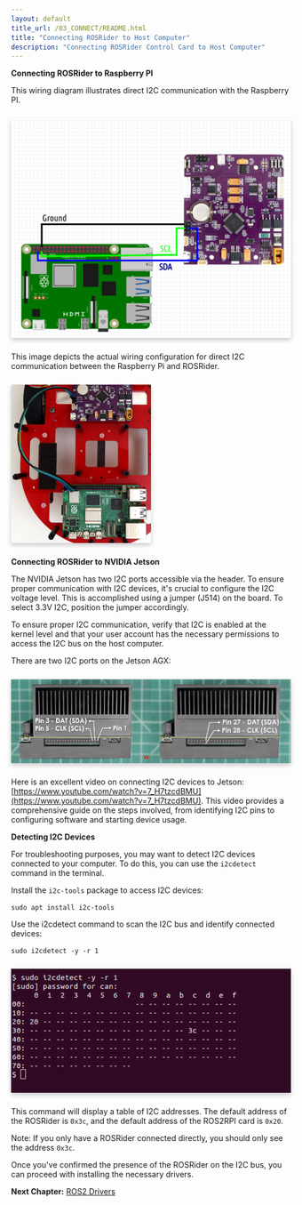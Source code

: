 ```yaml
---
layout: default
title_url: /03_CONNECT/README.html
title: "Connecting ROSRider to Host Computer"
description: "Connecting ROSRider Control Card to Host Computer"
---
```


**Connecting ROSRider to Raspberry PI**

This wiring diagram illustrates direct I2C communication with the Raspberry PI.

<div style="display: flex; justify-content: space-around; margin: 25px 0;">
   <img src="../images/rpi4b_wiring.png" alt="Connecting to Raspberry PI diagram" style="box-shadow: 0px 4px 8px rgba(0, 0, 0, 0.2);">
</div>

This image depicts the actual wiring configuration for direct I2C communication between the Raspberry Pi and ROSRider.

<div style="display: flex; margin: 25px 0;">
   <img src="../images/caretta_bare.jpg" alt="Connecting to Raspberry PI" style="width:50%; box-shadow: 0px 4px 8px rgba(0, 0, 0, 0.2);">
</div>

**Connecting ROSRider to NVIDIA Jetson**

The NVIDIA Jetson has two I2C ports accessible via the header. To ensure proper communication with I2C devices, it's crucial to configure the I2C voltage level. This is accomplished using a jumper (J514) on the board. To select 3.3V I2C, position the jumper accordingly.

To ensure proper I2C communication, verify that I2C is enabled at the kernel level and that your user account has the necessary permissions to access the I2C bus on the host computer.

There are two I2C ports on the Jetson AGX:

<div style="display: flex; margin: 25px 0;">
   <img src="../images/jetson_agx_i2c0.png" alt="Jetson AGX I2C Port 1" style="width:50%; box-shadow: 0px 4px 8px rgba(0, 0, 0, 0.2);">
   <img src="../images/jetson_agx_i2c1.png" alt="Jetson AGX I2C Port 2" style="width:50%; box-shadow: 0px 4px 8px rgba(0, 0, 0, 0.2);">
</div>

Here is an excellent video on connecting I2C devices to Jetson: [https://www.youtube.com/watch?v=7_H7tzcdBMU](https://www.youtube.com/watch?v=7_H7tzcdBMU). This video provides a comprehensive guide on the steps involved, from identifying I2C pins to configuring software and starting device usage.

**Detecting I2C Devices**

For troubleshooting purposes, you may want to detect I2C devices connected to your computer. To do this, you can use the `i2cdetect` command in the terminal.

Install the `i2c-tools` package to access I2C devices:

```console
sudo apt install i2c-tools
```

Use the i2cdetect command to scan the I2C bus and identify connected devices:

```console
sudo i2cdetect -y -r 1
```

<div style="display: flex; margin: 25px 0;">
<img src="../images/i2cdetect.png" alt="Detecting I2C Devices" style="box-shadow: 0px 4px 8px rgba(0, 0, 0, 0.2);">
</div>

This command will display a table of I2C addresses. The default address of the ROSRider is `0x3c`, and the default address of the ROS2RPI card is `0x20`.

Note: If you only have a ROSRider connected directly, you should only see the address `0x3c`.

Once you've confirmed the presence of the ROSRider on the I2C bus, you can proceed with installing the necessary drivers.

__Next Chapter:__ [ROS2 Drivers](../04_DRIVERS/README.md)
